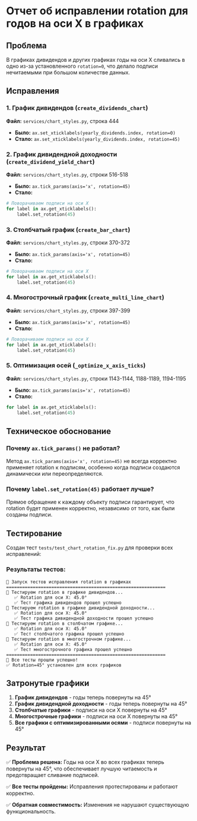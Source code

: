 # Отчет об исправлении rotation для годов на оси X в графиках

## Проблема

В графиках дивидендов и других графиках годы на оси X сливались в одно из-за установленного `rotation=0`, что делало подписи нечитаемыми при большом количестве данных.

## Исправления

### 1. График дивидендов (`create_dividends_chart`)
**Файл:** `services/chart_styles.py`, строка 444
- **Было:** `ax.set_xticklabels(yearly_dividends.index, rotation=0)`
- **Стало:** `ax.set_xticklabels(yearly_dividends.index, rotation=45)`

### 2. График дивидендной доходности (`create_dividend_yield_chart`)
**Файл:** `services/chart_styles.py`, строки 516-518
- **Было:** `ax.tick_params(axis='x', rotation=45)`
- **Стало:** 
```python
# Поворачиваем подписи на оси X
for label in ax.get_xticklabels():
    label.set_rotation(45)
```

### 3. Столбчатый график (`create_bar_chart`)
**Файл:** `services/chart_styles.py`, строки 370-372
- **Было:** `ax.tick_params(axis='x', rotation=45)`
- **Стало:**
```python
# Поворачиваем подписи на оси X
for label in ax.get_xticklabels():
    label.set_rotation(45)
```

### 4. Многострочный график (`create_multi_line_chart`)
**Файл:** `services/chart_styles.py`, строки 397-399
- **Было:** `ax.tick_params(axis='x', rotation=45)`
- **Стало:**
```python
# Поворачиваем подписи на оси X
for label in ax.get_xticklabels():
    label.set_rotation(45)
```

### 5. Оптимизация осей (`_optimize_x_axis_ticks`)
**Файл:** `services/chart_styles.py`, строки 1143-1144, 1188-1189, 1194-1195
- **Было:** `ax.tick_params(axis='x', rotation=45)`
- **Стало:**
```python
for label in ax.get_xticklabels():
    label.set_rotation(45)
```

## Техническое обоснование

### Почему `ax.tick_params()` не работал?
Метод `ax.tick_params(axis='x', rotation=45)` не всегда корректно применяет rotation к подписям, особенно когда подписи создаются динамически или переопределяются.

### Почему `label.set_rotation(45)` работает лучше?
Прямое обращение к каждому объекту подписи гарантирует, что rotation будет применен корректно, независимо от того, как были созданы подписи.

## Тестирование

Создан тест `tests/test_chart_rotation_fix.py` для проверки всех исправлений:

### Результаты тестов:
```
🚀 Запуск тестов исправления rotation в графиках
============================================================
🧪 Тестируем rotation в графике дивидендов...
   ✅ Rotation для оси X: 45.0°
   ✅ Тест графика дивидендов прошел успешно
🧪 Тестируем rotation в графике дивидендной доходности...
   ✅ Rotation для оси X: 45.0°
   ✅ Тест графика дивидендной доходности прошел успешно
🧪 Тестируем rotation в столбчатом графике...
   ✅ Rotation для оси X: 45.0°
   ✅ Тест столбчатого графика прошел успешно
🧪 Тестируем rotation в многострочном графике...
   ✅ Rotation для оси X: 45.0°
   ✅ Тест многострочного графика прошел успешно
============================================================
🎉 Все тесты прошли успешно!
✅ Rotation=45° установлен для всех графиков
```

## Затронутые графики

1. **График дивидендов** - годы теперь повернуты на 45°
2. **График дивидендной доходности** - годы теперь повернуты на 45°
3. **Столбчатые графики** - подписи на оси X повернуты на 45°
4. **Многострочные графики** - подписи на оси X повернуты на 45°
5. **Все графики с оптимизированными осями** - подписи повернуты на 45°

## Результат

✅ **Проблема решена:** Годы на оси X во всех графиках теперь повернуты на 45°, что обеспечивает лучшую читаемость и предотвращает сливание подписей.

✅ **Все тесты пройдены:** Исправления протестированы и работают корректно.

✅ **Обратная совместимость:** Изменения не нарушают существующую функциональность.
